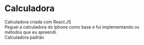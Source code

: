 # Calculadora
 Calculadora criada com React.JS
 <br>
 Peguei a calculadora do Iphone como base e fui implementando os métodos que eu apreendi.
 <br>
 Calculadora padrão
